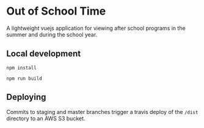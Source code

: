 # Out of School Time

A lightweight vuejs application for viewing after school programs in the summer and during the school year. 
 
## Local development 
`npm install`

`npm run build`

## Deploying
Commits to staging and master branches trigger a travis deploy of the `/dist` directory to an AWS S3 bucket. 

